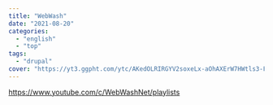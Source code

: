 ```yaml
---
title: "WebWash"
date: "2021-08-20"
categories:
  - "english"
  - "top"
tags:
  - "drupal"
cover: "https://yt3.ggpht.com/ytc/AKedOLRIRGYV2soxeLx-aOhAXErW7HWtls3-FOKG54DS=s176-c-k-c0x00ffffff-no-rj"
---
```


https://www.youtube.com/c/WebWashNet/playlists
